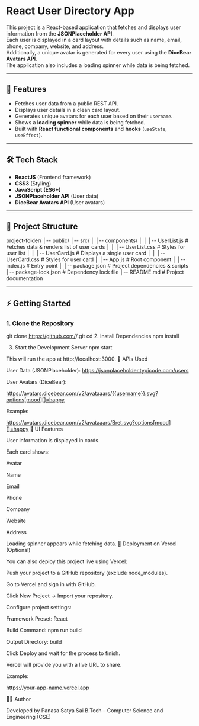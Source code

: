 # React User Directory App

This project is a React-based application that fetches and displays user information from the **JSONPlaceholder API**.  
Each user is displayed in a card layout with details such as name, email, phone, company, website, and address.  
Additionally, a unique avatar is generated for every user using the **DiceBear Avatars API**.  
The application also includes a loading spinner while data is being fetched.

---

## 🚀 Features

- Fetches user data from a public REST API.
- Displays user details in a clean card layout.
- Generates unique avatars for each user based on their `username`.
- Shows a **loading spinner** while data is being fetched.
- Built with **React functional components** and **hooks** (`useState`, `useEffect`).

---

## 🛠️ Tech Stack

- **ReactJS** (Frontend framework)
- **CSS3** (Styling)
- **JavaScript (ES6+)**
- **JSONPlaceholder API** (User data)
- **DiceBear Avatars API** (User avatars)

---

## 📂 Project Structure

project-folder/
│-- public/
│-- src/
│ │-- components/
│ │ │-- UserList.js # Fetches data & renders list of user cards
│ │ │-- UserList.css # Styles for user list
│ │ │-- UserCard.js # Displays a single user card
│ │ │-- UserCard.css # Styles for user card
│ │-- App.js # Root component
│ │-- index.js # Entry point
│
│-- package.json # Project dependencies & scripts
│-- package-lock.json # Dependency lock file
│-- README.md # Project documentation



---

## ⚡ Getting Started

### 1. Clone the Repository
 
git clone https://github.com/<your-username>/<repo-name>.git
cd <repo-name>
2. Install Dependencies
npm install

3. Start the Development Server
npm start


This will run the app at http://localhost:3000.
🔗 APIs Used

User Data (JSONPlaceholder):
https://jsonplaceholder.typicode.com/users

User Avatars (DiceBear):

https://avatars.dicebear.com/v2/avataaars/{{username}}.svg?options[mood][]=happy


Example:

https://avatars.dicebear.com/v2/avataaars/Bret.svg?options[mood][]=happy
🎨 UI Features

User information is displayed in cards.

Each card shows:

Avatar

Name

Email

Phone

Company

Website

Address

Loading spinner appears while fetching data.
🚀 Deployment on Vercel (Optional)

You can also deploy this project live using Vercel:

Push your project to a GitHub repository (exclude node_modules).

Go to Vercel
 and sign in with GitHub.

Click New Project → Import your repository.

Configure project settings:

Framework Preset: React

Build Command: npm run build

Output Directory: build

Click Deploy and wait for the process to finish.

Vercel will provide you with a live URL to share.

Example:

https://your-app-name.vercel.app


👨‍💻 Author

Developed by Panasa Satya Sai
B.Tech – Computer Science and Engineering (CSE)













